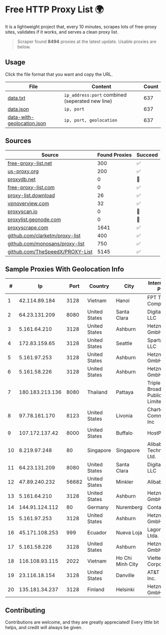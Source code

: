
# Free HTTP Proxy List 🌍

It is a lightweight project that, every 10 minutes, scrapes lots of free-proxy sites, validates if it works, and serves a clean proxy list.


> Scraper found **8494** proxies at the latest update. Usable proxies are below.

## Usage

Click the file format that you want and copy the URL.


|File|Content|Count|
|----|-------|-----|
|[data.txt](https://raw.githubusercontent.com/themiralay/Proxy-List-World/master/data.txt)|`ip_address:port` combined (seperated new line)|637|
|[data.json](https://raw.githubusercontent.com/themiralay/Proxy-List-World/master/data.json)|`ip, port`|637|
|[data-with-geolocation.json](https://raw.githubusercontent.com/themiralay/Proxy-List-World/master/data-with-geolocation.json)|`ip, port, geolocation`|637|

## Sources

|Source|Found Proxies|Succeed|
|------|-------------|-------|
|[free-proxy-list.net](https://free-proxy-list.net)|300|✅|
|[us-proxy.org](https://www.us-proxy.org)|200|✅|
|[proxydb.net](http://proxydb.net)|0|🚫|
|[free-proxy-list.com](https://free-proxy-list.com/?page=&port=&type%5B%5D=http&type%5B%5D=https&up_time=0&search=Search)|0|✅|
|[proxy-list.download](https://www.proxy-list.download/HTTP)|26|✅|
|[vpnoverview.com](https://vpnoverview.com/privacy/anonymous-browsing/free-proxy-servers)|32|✅|
|[proxyscan.io](https://www.proxyscan.io)|0|🚫|
|[proxylist.geonode.com](https://proxylist.geonode.com/api/proxy-list?limit=300&page=1&sort_by=lastChecked&sort_type=desc&protocols=http,https)|0|🚫|
|[proxyscrape.com](https://api.proxyscrape.com/v2/?request=displayproxies&protocol=http&timeout=10000&country=all&ssl=all&anonymity=all)|1641|✅|
|[github.com/clarketm/proxy-list](https://raw.githubusercontent.com/clarketm/proxy-list/master/proxy-list-raw.txt)|400|✅|
|[github.com/monosans/proxy-list](https://raw.githubusercontent.com/monosans/proxy-list/main/proxies/http.txt)|750|✅|
|[github.com/TheSpeedX/PROXY-List](https://raw.githubusercontent.com/TheSpeedX/PROXY-List/master/http.txt)|5145|✅|


## Sample Proxies With Geolocation Info

|#|Ip|Port|Country|City|Internet Service Provider|
|-|--|----|-------|----|-------------------------|
|1|42.114.89.184|3128|Vietnam|Hanoi|FPT Telecom Company|
|2|64.23.131.209|8080|United States|Santa Clara|DigitalOcean, LLC|
|3|5.161.64.210|3128|United States|Ashburn|Hetzner Online GmbH|
|4|172.83.159.65|3128|United States|Seattle|Spartan Host LLC|
|5|5.161.97.253|3128|United States|Ashburn|Hetzner Online GmbH|
|6|5.161.58.226|3128|United States|Ashburn|Hetzner Online GmbH|
|7|180.183.213.136|8080|Thailand|Pattaya|Triple T Broadband Public Company Limited|
|8|97.78.161.170|8123|United States|Livonia|Charter Communications, Inc|
|9|107.172.137.42|8000|United States|Buffalo|HostPapa|
|10|8.219.97.248|80|Singapore|Singapore|Alibaba (US) Technology Co., Ltd.|
|11|64.23.131.209|8080|United States|Santa Clara|DigitalOcean, LLC|
|12|47.89.240.232|56682|United States|Minkler|Alibaba.com LLC|
|13|5.161.64.210|3128|United States|Ashburn|Hetzner Online GmbH|
|14|144.91.124.112|80|Germany|Nuremberg|Contabo GmbH|
|15|5.161.97.253|3128|United States|Ashburn|Hetzner Online GmbH|
|16|45.171.108.253|999|Ecuador|Nueva Loja|Lagonet-tv Cia. Ltda.|
|17|5.161.58.226|3128|United States|Ashburn|Hetzner Online GmbH|
|18|116.108.93.115|2022|Vietnam|Ho Chi Minh City|Viettel Corporation|
|19|23.116.18.154|3128|United States|Danville|AT&T Services, Inc.|
|20|135.181.34.237|3128|Finland|Helsinki|Hetzner Online GmbH|



## Contributing

Contributions are welcome, and they are greatly appreciated! Every
little bit helps, and credit will always be given.

